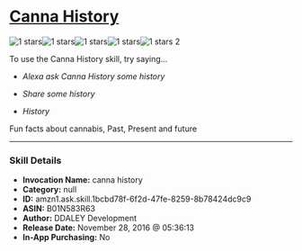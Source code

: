 # [Canna History](http://alexa.amazon.com/#skills/amzn1.ask.skill.1bcbd78f-6f2d-47fe-8259-8b78424dc9c9)
![1 stars](../../images/ic_star_black_18dp_1x.png)![1 stars](../../images/ic_star_border_black_18dp_1x.png)![1 stars](../../images/ic_star_border_black_18dp_1x.png)![1 stars](../../images/ic_star_border_black_18dp_1x.png)![1 stars](../../images/ic_star_border_black_18dp_1x.png) 2

To use the Canna History skill, try saying...

* *Alexa ask Canna History some history*

* *Share some history*

* *History*

Fun facts about cannabis, Past, Present and future

***

### Skill Details

* **Invocation Name:** canna history
* **Category:** null
* **ID:** amzn1.ask.skill.1bcbd78f-6f2d-47fe-8259-8b78424dc9c9
* **ASIN:** B01N583R63
* **Author:** DDALEY Development
* **Release Date:** November 28, 2016 @ 05:36:13
* **In-App Purchasing:** No
